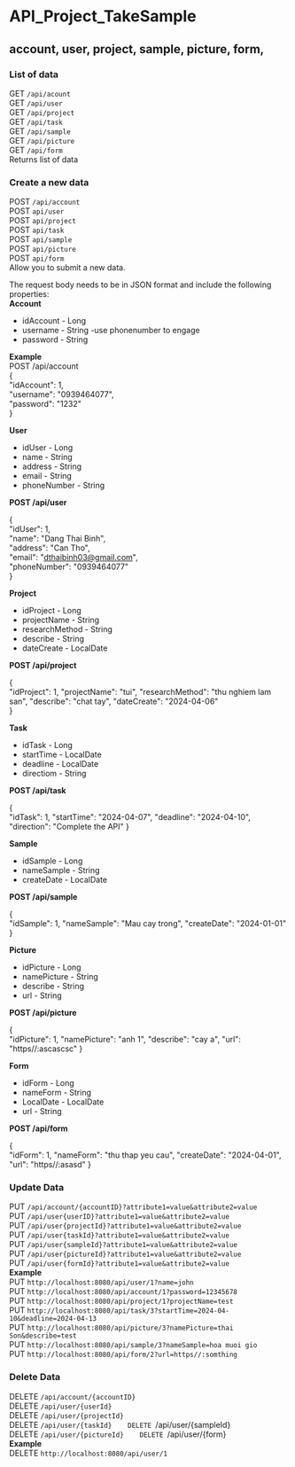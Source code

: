 # API_Project_TakeSample

## account, user, project, sample, picture, form,

### List of data
GET `/api/acount`  
GET `/api/user`  
GET `/api/project`  
GET `/api/task`  
GET `/api/sample`  
GET `/api/picture`  
GET `/api/form`  
Returns list of data


### Create a new data
POST `/api/account`  
POST `api/user`  
POST `api/project`  
POST `api/task`  
POST `api/sample`  
POST `api/picture`  
POST `api/form`  
Allow you to submit a new data.  
  
The request body needs to be in JSON format and include the following properties:  
**Account**  
- idAccount - Long  
- username -  String -use phonenumber to engage  
- password - String

**Example**  
POST /api/account  
{  
        "idAccount": 1,  
        "username": "0939464077",  
        "password": "1232"  
}  

**User**  
- idUser - Long  
- name - String  
- address - String  
- email - String  
- phoneNumber - String  
  
**POST /api/user**  

{  
        "idUser": 1,  
        "name": "Dang Thai Binh",  
        "address": "Can Tho",  
        "email": "dthaibinh03@gmail.com",  
        "phoneNumber": "0939464077"  
}   

**Project**  
- idProject - Long  
- projectName -  String   
- researchMethod - String
- describe - String
- dateCreate - LocalDate

**POST /api/project**  

{  
        "idProject": 1,
        "projectName": "tui",
        "researchMethod": "thu nghiem lam san",
        "describe": "chat tay",
        "dateCreate": "2024-04-06"  
}   

**Task**  
- idTask - Long  
- startTime -  LocalDate   
- deadline - LocalDate
- directiom - String

**POST /api/task**  

{  
        "idTask": 1,
        "startTime": "2024-04-07",
        "deadline": "2024-04-10",
        "direction": "Complete the API" 
}   

**Sample**  
- idSample - Long  
- nameSample -  String   
- createDate - LocalDate


**POST /api/sample**  

{  
        "idSample": 1,
        "nameSample": "Mau cay trong",
        "createDate": "2024-01-01"
}   

**Picture**  
- idPicture - Long  
- namePicture -  String   
- describe - String
- url - String  


**POST /api/picture**  

{  
        "idPicture": 1,
        "namePicture": "anh 1",
        "describe": "cay a",
        "url": "https//:ascascsc"
}   


**Form**  
- idForm - Long  
- nameForm -  String   
- LocalDate - LocalDate
- url - String  


**POST /api/form**  

{  
        "idForm": 1,
        "nameForm": "thu thap yeu cau",
        "createDate": "2024-04-01",
        "url": "https//:asasd"
}   


### Update Data
PUT `/api/account/{accountID}?attribute1=value&attribute2=value`  
PUT `/api/user{userID}?attribute1=value&attribute2=value`  
PUT `/api/user{projectId}?attribute1=value&attribute2=value`  
PUT `/api/user{taskId}?attribute1=value&attribute2=value`  
PUT `/api/user{sampleId}?attribute1=value&attribute2=value`  
PUT `/api/user{pictureId}?attribute1=value&attribute2=value`  
PUT `/api/user{formId}?attribute1=value&attribute2=value`  
**Example**  
PUT `http://localhost:8080/api/user/1?name=john`  
PUT `http://localhost:8080/api/account/1?password=12345678`  
PUT `http://localhost:8080/api/project/1?projectName=test`  
PUT `http://localhost:8080/api/task/3?startTime=2024-04-10&deadline=2024-04-13`  
PUT `http://localhost:8080/api/picture/3?namePicture=thai Son&describe=test`  
PUT `http://localhost:8080/api/sample/3?nameSample=hoa muoi gio`  
PUT `http://localhost:8080/api/form/2?url=https//:somthing`  

### Delete Data
DELETE `/api/account/{accountID}`  
DELETE `/api/user/{userId}`  
DELETE `/api/user/{projectId}`  
DELETE `/api/user/{taskId}   
DELETE `/api/user/{sampleId}   
DELETE `/api/user/{pictureId}   
DELETE `/api/user/{form}   
**Example**  
DELETE `http://localhost:8080/api/user/1`  
